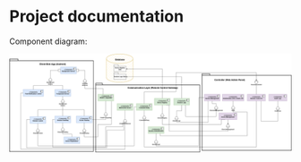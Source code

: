 # Project documentation
Component diagram:

![CompontentDiagram](/Documentation/ComponentDiagram.png)

